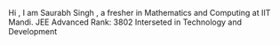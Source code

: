 Hi , I am Saurabh Singh , a fresher in Mathematics and Computing at IIT Mandi.
JEE Advanced Rank: 3802
Interseted in Technology and Development


<!---
Saurabh-Singh-007/Saurabh-Singh-007 is a ✨ special ✨ repository because its `README.md` (this file) appears on your GitHub profile.
You can click the Preview link to take a look at your changes.
--->

